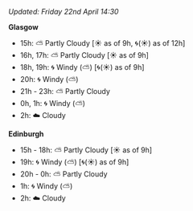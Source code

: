 *Updated: Friday 22nd April 14:30*

**Glasgow**

* 15h: :partly_sunny: Partly Cloudy [:sunny: as of 9h, :cyclone:(:sunny:) as of 12h]
* 16h, 17h: :partly_sunny: Partly Cloudy [:sunny: as of 9h]
* 18h, 19h: :cyclone: Windy (:partly_sunny:) [:cyclone:(:sunny:) as of 9h]
* 20h: :cyclone: Windy (:partly_sunny:)
* 21h - 23h: :partly_sunny: Partly Cloudy
* 0h, 1h: :cyclone: Windy (:partly_sunny:)
* 2h: :cloud: Cloudy

**Edinburgh**

* 15h - 18h: :partly_sunny: Partly Cloudy [:sunny: as of 9h]
* 19h: :cyclone: Windy (:partly_sunny:) [:cyclone:(:sunny:) as of 9h]
* 20h - 0h: :partly_sunny: Partly Cloudy
* 1h: :cyclone: Windy (:partly_sunny:)
* 2h: :cloud: Cloudy

